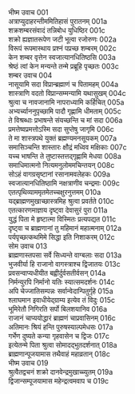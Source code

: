 भीष्म उवाच	001  
अत्राप्युदाहरन्तीममितिहासं पुरातनम्	001a  
शक्रशम्बरसंवादं तन्निबोध युधिष्ठिर	001c  
शक्रो ह्यज्ञातरूपेण जटी भूत्वा रजोरुणः	002a  
विरूपं रूपमास्थाय प्रश्नं पप्रच्छ शम्बरम्	002c  
केन शम्बर वृत्तेन स्वजात्यानधितिष्ठसि	003a  
श्रेष्ठं त्वां केन मन्यन्ते तन्मे प्रब्रूहि पृच्छतः	003c  
शम्बर उवाच	004  
नासूयामि सदा विप्रान्ब्रह्माणं च पितामहम्	004a  
शास्त्राणि वदतो विप्रान्सम्मन्यामि यथासुखम्	004c  
श्रुत्वा च नावजानामि नापराध्यामि कर्हिचित्	005a  
अभ्यर्च्याननुपृच्छामि पादौ गृह्णामि धीमताम्	005c  
ते विश्रब्धाः प्रभाषन्ते संयच्छन्ति च मां सदा	006a  
प्रमत्तेष्वप्रमत्तोऽस्मि सदा सुप्तेषु जागृमि	006c  
ते मा शास्त्रपथे युक्तं ब्रह्मण्यमनसूयकम्	007a  
समासिञ्चन्ति शास्तारः क्षौद्रं मध्विव मक्षिकाः	007c  
यच्च भाषन्ति ते तुष्टास्तत्तद्गृह्णामि मेधया	008a  
समाधिमात्मनो नित्यमनुलोममचिन्तयन्	008c  
सोऽहं वागग्रसृष्टानां रसानामवलेहकः	009a  
स्वजात्यानधितिष्ठामि नक्षत्राणीव चन्द्रमाः	009c  
एतत्पृथिव्याममृतमेतच्चक्षुरनुत्तमम्	010a  
यद्ब्राह्मणमुखाच्छास्त्रमिह श्रुत्वा प्रवर्तते	010c  
एतत्कारणमाज्ञाय दृष्ट्वा देवासुरं पुरा	011a  
युद्धं पिता मे हृष्टात्मा विस्मितः प्रत्यपद्यत	011c  
दृष्ट्वा च ब्राह्मणानां तु महिमानं महात्मनाम्	012a  
पर्यपृच्छत्कथमिमे सिद्धा इति निशाकरम्	012c  
सोम उवाच	013  
ब्राह्मणास्तपसा सर्वे सिध्यन्ते वाग्बलाः सदा	013a  
भुजवीर्या हि राजानो वागस्त्राश्च द्विजातयः	013c  
प्रवसन्वाप्यधीयीत बह्वीर्दुर्वसतीर्वसन्	014a  
निर्मन्युरपि निर्मानो यतिः स्यात्समदर्शनः	014c  
अपि चेज्जातिसम्पन्नः सर्वान्वेदान्पितुर्गृहे	015a  
श्लाघमान इवाधीयेद्ग्राम्य इत्येव तं विदुः	015c  
भूमिरेतौ निगिरति सर्पो बिलशयानिव	016a  
राजानं चाप्ययोद्धारं ब्राह्मणं चाप्रवासिनम्	016c  
अतिमानः श्रियं हन्ति पुरुषस्याल्पमेधसः	017a  
गर्भेण दुष्यते कन्या गृहवासेन च द्विजः	017c  
इत्येतन्मे पिता श्रुत्वा सोमादद्भुतदर्शनात्	018a  
ब्राह्मणान्पूजयामास तथैवाहं महाव्रतान्	018c  
भीष्म उवाच	019  
श्रुत्वैतद्वचनं शक्रो दानवेन्द्रमुखाच्च्युतम्	019a  
द्विजान्सम्पूजयामास महेन्द्रत्वमवाप च	019c  
